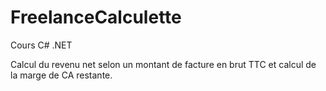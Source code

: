 # FreelanceCalculette

Cours C# .NET

Calcul du revenu net selon un montant de facture en brut TTC et calcul de la marge de CA restante.
